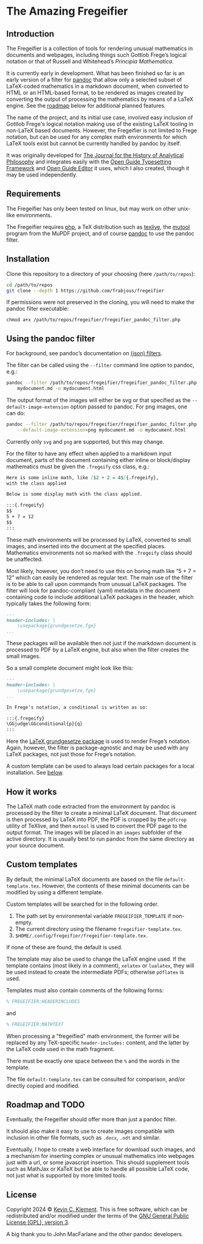 
# The Amazing Fregeifier

## Introduction

The Fregeifier is a collection of tools for rendering unusual mathematics in documents and webpages, including things such Gottlob Frege’s logical notation or that of Russell and Whitehead’s *Principia Mathematica*.

It is currently early in development. What has been finished so far is an early version of a filter for [pandoc](https://pandoc.org) that allow only a selected subset of LaTeX-coded mathematics in a markdown document, when converted to HTML or an HTML-based format, to be rendered as images created by converting the output of processing the mathematics by means of a LaTeX engine. See the [roadmap](#roadmap-and-todo) below for additional planned features.

The name of the project, and its initial use case, involved easy inclusion of Gottlob Frege's logical notation making use of the existing LaTeX tooling in non-LaTeX based documents. However, the Fregeifier is not limited to Frege notation, but can be used for any complex math environments for which LaTeX tools exist but cannot be currently handled by pandoc by itself.

It was originally developed for [The Journal for the History of Analytical Philosophy](https://jhaponline.org) and integrates easily with the [Open Guide Typesetting Framework](https://github.com/frabjous/open-guide-typesetting-framework) and [Open Guide Editor](https://github.com/frabjous/open-guide-typesetting-framework) it uses, which I also created, though it may be used independently.

## Requirements

The Fregeifier has only been tested on linux, but may work on other unix-like environments.

The Fregeifier requires [php](https://www.php.net/), a TeX distribution such as [texlive](https://tug.org/texlive/), the [mutool](https://www.mankier.com/1/mutool) program from the MuPDF project, and of course [pandoc](https://pandoc.org) to use the pandoc filter.

## Installation

Clone this repository to a directory of your choosing (here `/path/to/repos`):

```sh
cd /path/to/repos
git clone --depth 1 https://github.com/frabjous/fregeifier
````

If permissions were not preserved in the cloning, you will need to make the pandoc filter executable:

```ah
chmod a+x /path/to/repos/fregeifier/fregeifier_pandoc_filter.php
```

## Using the pandoc filter

For background, see pandoc’s documentation on [(json) filters](https://pandoc.org/filters.html).

The filter can be called using the `--filter` command line option to pandoc, e.g.:

```sh
pandoc --filter /path/to/repos/fregeifier/fregeifier_pandoc_filter.php \
    mydocument.md -o mydocument.html
```

The output format of the images will either be svg or that specified as the `--default-image-extension` option passed to pandoc. For png images, one can do:

```sh
pandoc --filter /path/to/repos/fregeifier/fregeifier_pandoc_filter.php \
    --default-image-extension=png mydocument.md -o mydocument.html
```

Currently only `svg` and `png` are supported, but this may change.

For the filter to have any effect when applied to a markdown input document, parts of the document containing either inline or block/display mathematics must be given the `.fregeify` css class, e.g.:

```markdown
Here is some inline math, like [$2 + 2 = 4$]{.fregeify},
with the class applied

Below is some display math with the class applied.

:::{.fregeify}
$$
5 + 7 = 12
$$
:::
```

These math environments will be processed by LaTeX, converted to small images, and inserted into the document at the specified places.  Mathematics environments not so marked with the `.fregeify` class should be unaffected.

Most likely, however, you don’t need to use this on boring math like “5 + 7 = 12” which can easily be rendered as regular text. The main use of the filter is to be able to call upon commands from unusual LaTeX packages. The filter will look for pandoc-compliant (yaml) metadata in the document containing code to include additional LaTeX packages in the header, which typically takes the following form:

```markdown
---
header-includes: |
    \usepackage{grundgesetze,fge}
...
```

These packages will be available then not just if the markdown document is processed to PDF by a LaTeX engine, but also when the filter creates the small images.

So a small complete document might look like this:

```markdown
---
header-includes: |
    \usepackage{grundgesetze,fge}
...

In Frege’s notation, a conditional is written as so:

:::{.fregeify}
\GGjudge\GGconditional{p}{q}
:::

```
Here the [LaTeX grundgesetze package](https://ctan.org/pkg/grundgesetze?lang=en) is used to render Frege’s notation. Again, however, the filter is package-agnostic and may be used with any LaTeX packages, not just those for Frege’s notation.

A custom template can be used to always load certain packages for a local installation. See [below](#custom-templates).

## How it works

The LaTeX math code extracted from the environment by pandoc is processed by the filter to create a minimal LaTeX document. That document is then processed by LaTeX into PDF, the PDF is cropped by the `pdfcrop` utility of TeXlive, and then `mutool` is used to convert the PDF page to the output format. The images will be placed in an `images` subfolder of the active directory. It is usually best to run pandoc from the same directory as your source document.

## Custom templates

By default, the minimal LaTeX documents are based on the file `default-template.tex`. However, the contents of these minimal documents can be modified by using a different template.

Custom templates will be searched for in the following order.

1) The path set by environmental variable `FREGEIFIER_TEMPLATE` if non-empty.
2) The current directory using the filename `fregeifier-template.tex`.
3) `$HOME/.config/fregeifier/fregeifier-template.tex`.

If none of these are found, the default is used.

The template may also be used to change the LaTeX engine used. If the template contains (most likely in a comment), `xelatex` or `lualatex`, they will be used instead to create the intermediate PDFs; otherwise `pdflatex` is used.

Templates must also contain comments of the following forms:

```tex
% FREGEIFIER:HEADERINCLUDES
```

and

```tex
% FREGEIFIER:MATHTEXT
```

When processing a "fregeified" math environment, the former will be replaced by any TeX-specific `header-includes:` content, and the latter by the LaTeX code used in the math fragment.

There must be exactly one space between the `%` and the words in the template.

The file `default-template.tex` can be consulted for comparison, and/or directly copied and modified.

## Roadmap and TODO

Eventually, the Fregeifier should offer more than just a pandoc filter.

It should also make it easy to use to create images compatible with inclusion in other file formats, such as `.docx`, `.odt` and similar.

Eventually, I hope to create a web interface for download such images, and a mechanism for inserting complex or unusual mathematics into webpages just with a url, or some javascript insertion. This should supplement tools such as MathJax or KaTeX but be able to handle all possible LaTeX code, not just what is supported by more limited tools.

## License

Copyright 2024 © [Kevin C. Klement](https://people.umass.edu/klement). This is free software, which can be redistributed and/or modified under the terms of the [GNU General Public License (GPL), version 3](https://www.gnu.org/licenses/gpl.html).

A big thank you to John MacFarlane and the other pandoc developers.

